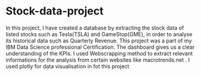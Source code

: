# Stock-data-project
In this project, I have created a database by extracting the stock data of listed stocks such as Tesla(TSLA) and GameStop(GME), in order to analyse its historical data such as Quarterly Revenue. This project was a part of my IBM Data Science professional Certification.
The dashboard gives us a clear understanding of the KPIs. I used Webscrapping method to extract relevant informations for the analysis from certain websites like macrotrends.net . I used plotly for data visualisation in fot this project
